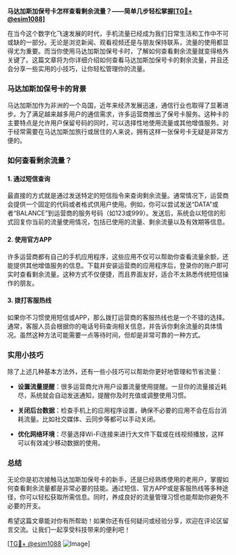 **马达加斯加保号卡怎样查看剩余流量？——简单几步轻松掌握[[TG💪+ @esim1088](https://t.me/s/esim1088)]**

在当今这个数字化飞速发展的时代，手机流量已经成为我们日常生活和工作中不可或缺的一部分。无论是浏览新闻、观看视频还是与朋友保持联系，流量的使用都显得尤为重要。而当你使用马达加斯加保号卡时，了解如何查看剩余流量就变得格外关键了。这篇文章将为你详细介绍如何查看马达加斯加保号卡的剩余流量，并且还会分享一些实用的小技巧，让你轻松管理你的流量。

### 马达加斯加保号卡的背景

马达加斯加作为非洲的一个岛国，近年来经济发展迅速，通信行业也取得了显著进步。为了满足越来越多用户的通信需求，许多运营商推出了保号卡服务。这种卡的主要特点是允许用户保留号码的同时，可以选择性地使用流量或其他增值服务。对于经常需要在马达加斯加旅行或居住的人来说，拥有这样一张保号卡无疑是非常方便的。

### 如何查看剩余流量？

#### 1. 通过短信查询

最直接的方式就是通过发送特定的短信指令来查询剩余流量。通常情况下，运营商会提供一个固定的代码或者格式供用户使用。例如，你可以尝试发送“DATA”或者“BALANCE”到运营商的服务号码（如123或999）。发送后，系统会以短信的形式回复你当前的流量使用情况，包括已使用的流量、剩余流量以及有效期等信息。

#### 2. 使用官方APP

许多运营商都有自己的手机应用程序，这些应用不仅可以帮助你查看流量余额，还能提供其他增值服务的信息。下载并安装运营商的应用程序后，登录你的账户即可实时查看剩余流量。这种方式不仅便捷，而且界面友好，适合不太熟悉传统短信操作的朋友。

#### 3. 拨打客服热线

如果你不习惯使用短信或APP，那么拨打运营商的客服热线也是一个不错的选择。通常，客服人员会根据你的电话号码查询相关信息，并告诉你剩余流量的具体情况。虽然这种方法可能需要一点等待时间，但却是非常可靠的一种方式。

### 实用小技巧

除了上述几种基本方法外，还有一些小技巧可以帮助你更好地管理和节省流量：

- **设置流量提醒**：很多运营商允许用户设置流量使用提醒。一旦你的流量接近耗尽，系统就会自动发送通知，提醒你及时充值或调整使用习惯。
  
- **关闭后台数据**：检查手机上的应用程序设置，确保不必要的应用不会在后台消耗流量。比如社交媒体、云同步等都可以手动关闭。

- **优化网络环境**：尽量选择Wi-Fi连接来进行大文件下载或在线视频播放，这样可以有效减少移动数据的使用。

### 总结

无论你是初次接触马达加斯加保号卡的新手，还是已经熟练使用的老用户，掌握如何查看剩余流量都是非常必要的技能。通过短信、官方APP或是客服热线等多种途径，你可以轻松获取所需信息。同时，养成良好的流量管理习惯也能帮助你避免不必要的开支。

希望这篇文章能对你有所帮助！如果你还有任何疑问或经验分享，欢迎在评论区留言交流。让我们一起享受科技带来的便利吧！

[[TG💪+ @esim1088](https://t.me/s/esim1088) ![Image](https://i.postimg.cc/4NQfJmqS/Snipaste-2025-05-13-00-14-12.png)]